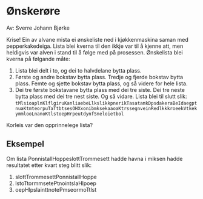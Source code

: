 # Ønskerøre
Av: Sverre Johann Bjørke

Krise! Ein av alvane mista ei ønskeliste ned i kjøkkenmaskina saman med pepperkakedeiga. Lista blei kverna til den ikkje var til å kjenne att, men heldigvis var alven i stand til å følge med på prosessen. Ønskelista blei kverna på følgande måte:

1. Lista blei delt i to, og dei to halvdelane bytta plass.
2. Første og andre bokstav bytta plass. Tredje og fjerde bokstav bytta plass. Femte og sjette bokstav bytta plass, og så videre for hele lista.
3. Dei tre første bokstavane bytta plass med dei tre siste. Dei tre neste bytta plass med dei tre nest siste. Og så vidare.
Lista blei til slutt slik:
`tMlsioaplnKlflgiruKanliaebeLlkslikkpnerikTasatamkDpsdakeraBeIdaegptnuaKtmteorpuTaTtbtsesOHXxonibmksekaaoaKtrssegnveinRedlkkkroeekVtkekymmlooLnanoKtlstoepHrpeutdynfSneloietbol`

Korleis var den opprinnelege lista?

## Eksempel
Om lista PonnistallHoppeslottTrommesett hadde havna i miksen hadde resultatet etter kvart steg blitt slik:

1. slottTrommesettPonnistallHoppe
2. lstoTtormmsetePtnointslaHlpoep
3. oepHlpslainttnotePmseormoTtlst
